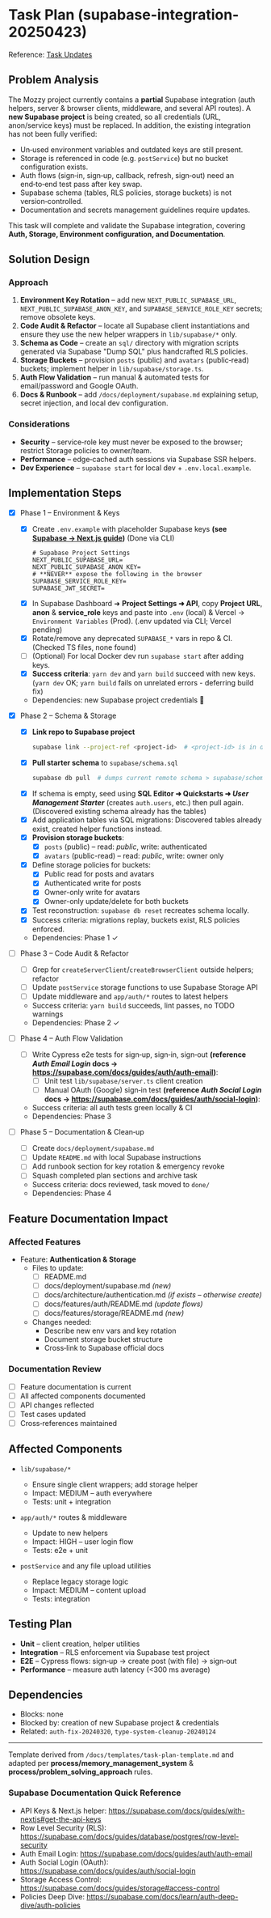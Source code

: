 # Task Plan (supabase-integration-20250423)

Reference: [Task Updates](./updates.md)

## Problem Analysis

The Mozzy project currently contains a **partial** Supabase integration (auth helpers, server & browser clients, middleware, and several API routes). A **new Supabase project** is being created, so all credentials (URL, anon/service keys) must be replaced. In addition, the existing integration has not been fully verified:

- Un‑used environment variables and outdated keys are still present.
- Storage is referenced in code (e.g. `postService`) but no bucket configuration exists.
- Auth flows (sign‑in, sign‑up, callback, refresh, sign‑out) need an end‑to‑end test pass after key swap.
- Supabase schema (tables, RLS policies, storage buckets) is not version‑controlled.
- Documentation and secrets management guidelines require updates.

This task will complete and validate the Supabase integration, covering **Auth, Storage, Environment configuration, and Documentation**.

## Solution Design

### Approach

1. **Environment Key Rotation** – add new `NEXT_PUBLIC_SUPABASE_URL`, `NEXT_PUBLIC_SUPABASE_ANON_KEY`, and `SUPABASE_SERVICE_ROLE_KEY` secrets; remove obsolete keys.
2. **Code Audit & Refactor** – locate all Supabase client instantiations and ensure they use the new helper wrappers in `lib/supabase/*` only.
3. **Schema as Code** – create an `sql/` directory with migration scripts generated via Supabase "Dump SQL" plus handcrafted RLS policies.
4. **Storage Buckets** – provision `posts` (public) and `avatars` (public‑read) buckets; implement helper in `lib/supabase/storage.ts`.
5. **Auth Flow Validation** – run manual & automated tests for email/password and Google OAuth.
6. **Docs & Runbook** – add `/docs/deployment/supabase.md` explaining setup, secret injection, and local dev configuration.

### Considerations

- **Security** – service‑role key must never be exposed to the browser; restrict Storage policies to owner/team.
- **Performance** – edge‑cached auth sessions via Supabase SSR helpers.
- **Dev Experience** – `supabase start` for local dev + `.env.local.example`.

## Implementation Steps

- [x] Phase 1 – Environment & Keys

  - [x] Create `.env.example` with placeholder Supabase keys **(see [Supabase → Next.js guide](https://supabase.com/docs/guides/with-nextjs#get-the-api-keys))** (Done via CLI)
    ```dotenv
    # Supabase Project Settings
    NEXT_PUBLIC_SUPABASE_URL=
    NEXT_PUBLIC_SUPABASE_ANON_KEY=
    # **NEVER** expose the following in the browser
    SUPABASE_SERVICE_ROLE_KEY=
    SUPABASE_JWT_SECRET=
    ```
  - [x] In Supabase Dashboard ➜ **Project Settings ➜ API**, copy **Project URL**, **anon** & **service_role** keys and paste into `.env` (local) & Vercel → `Environment Variables` (Prod). (.env updated via CLI; Vercel pending)
  - [x] Rotate/remove any deprecated `SUPABASE_*` vars in repo & CI. (Checked TS files, none found)
  - [ ] (Optional) For local Docker dev run `supabase start` after adding keys.
  - [x] **Success criteria**: `yarn dev` and `yarn build` succeed with new keys. (`yarn dev` OK; `yarn build` fails on unrelated errors - deferring build fix)
  - Dependencies: new Supabase project credentials 📄

- [x] Phase 2 – Schema & Storage

  - [x] **Link repo to Supabase project**
    ```bash
    supabase link --project-ref <project-id>  # <project-id> is in dashboard URL
    ```
  - [x] **Pull starter schema** to `supabase/schema.sql`
    ```bash
    supabase db pull  # dumps current remote schema > supabase/schema.sql
    ```
  - [x] If schema is empty, seed using **SQL Editor ➜ Quickstarts ➜ _User Management Starter_** (creates `auth.users`, etc.) then pull again. (Discovered existing schema already has the tables)
  - [x] Add application tables via SQL migrations: Discovered tables already exist, created helper functions instead.
  - [x] **Provision storage buckets**:
    - [x] `posts` (public) – read: _public_, write: authenticated
    - [x] `avatars` (public-read) – read: _public_, write: owner only
  - [x] Define storage policies for buckets:
    - [x] Public read for posts and avatars
    - [x] Authenticated write for posts
    - [x] Owner-only write for avatars
    - [x] Owner-only update/delete for both buckets
  - [x] Test reconstruction: `supabase db reset` recreates schema locally.
  - [x] Success criteria: migrations replay, buckets exist, RLS policies enforced.
  - Dependencies: Phase 1 ✓

- [ ] Phase 3 – Code Audit & Refactor

  - [ ] Grep for `createServerClient`/`createBrowserClient` outside helpers; refactor
  - [ ] Update `postService` storage functions to use Supabase Storage API
  - [ ] Update middleware and `app/auth/*` routes to latest helpers
  - Success criteria: `yarn build` succeeds, lint passes, no TODO warnings
  - Dependencies: Phase 2 ✓

- [ ] Phase 4 – Auth Flow Validation

  - [ ] Write Cypress e2e tests for sign‑up, sign‑in, sign‑out **(reference _Auth Email Login_ docs → <https://supabase.com/docs/guides/auth/auth-email>)**:
    - [ ] Unit test `lib/supabase/server.ts` client creation
    - [ ] Manual OAuth (Google) sign‑in test **(reference _Auth Social Login_ docs → <https://supabase.com/docs/guides/auth/social-login>)**:
  - Success criteria: all auth tests green locally & CI
  - Dependencies: Phase 3

- [ ] Phase 5 – Documentation & Clean‑up
  - [ ] Create `docs/deployment/supabase.md`
  - [ ] Update `README.md` with local Supabase instructions
  - [ ] Add runbook section for key rotation & emergency revoke
  - [ ] Squash completed plan sections and archive task
  - Success criteria: docs reviewed, task moved to `done/`
  - Dependencies: Phase 4

## Feature Documentation Impact

### Affected Features

- Feature: **Authentication & Storage**
  - Files to update:
    - [ ] README.md
    - [ ] docs/deployment/supabase.md _(new)_
    - [ ] docs/architecture/authentication.md _(if exists – otherwise create)_
    - [ ] docs/features/auth/README.md _(update flows)_
    - [ ] docs/features/storage/README.md _(new)_
  - Changes needed:
    - Describe new env vars and key rotation
    - Document storage bucket structure
    - Cross‑link to Supabase official docs

### Documentation Review

- [ ] Feature documentation is current
- [ ] All affected components documented
- [ ] API changes reflected
- [ ] Test cases updated
- [ ] Cross‑references maintained

## Affected Components

- `lib/supabase/*`

  - Ensure single client wrappers; add storage helper
  - Impact: MEDIUM – auth everywhere
  - Tests: unit + integration

- `app/auth/*` routes & middleware

  - Update to new helpers
  - Impact: HIGH – user login flow
  - Tests: e2e + unit

- `postService` and any file upload utilities
  - Replace legacy storage logic
  - Impact: MEDIUM – content upload
  - Tests: integration

## Testing Plan

- **Unit** – client creation, helper utilities
- **Integration** – RLS enforcement via Supabase test project
- **E2E** – Cypress flows: sign‑up → create post (with file) → sign‑out
- **Performance** – measure auth latency (<300 ms average)

## Dependencies

- Blocks: none
- Blocked by: creation of new Supabase project & credentials
- Related: `auth-fix-20240320`, `type-system-cleanup-20240124`

---

Template derived from `/docs/templates/task-plan-template.md` and adapted per **process/memory_management_system** & **process/problem_solving_approach** rules.

### Supabase Documentation Quick Reference

- API Keys & Next.js helper: <https://supabase.com/docs/guides/with-nextjs#get-the-api-keys>
- Row Level Security (RLS): <https://supabase.com/docs/guides/database/postgres/row-level-security>
- Auth Email Login: <https://supabase.com/docs/guides/auth/auth-email>
- Auth Social Login (OAuth): <https://supabase.com/docs/guides/auth/social-login>
- Storage Access Control: <https://supabase.com/docs/guides/storage#access-control>
- Policies Deep Dive: <https://supabase.com/docs/learn/auth-deep-dive/auth-policies>
